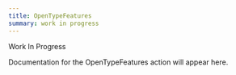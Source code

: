 ```yaml
---
title: OpenTypeFeatures
summary: work in progress
---
```


Work In Progress

Documentation for the OpenTypeFeatures action will appear here.
